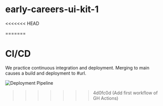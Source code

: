 # early-careers-ui-kit-1

<<<<<<< HEAD
<!-- Anyone using the latest version of Node 18.13+, should run:
export NODE_OPTIONS=--openssl-legacy-provider-->
=======
# CI/CD

We practice continuous integration and deployment. Merging to main causes a build and deployment to #url.

![Deployment Pipeline](https://github.com/AdaptiveConsulting/early-careers-ui-kit-1/actions/workflows/pipeline.yml/badge.svg)
>>>>>>> 4d0fc0d (Add first workflow of GH Actions)
